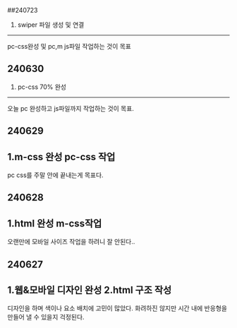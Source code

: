 ##240723
1. swiper 파일 생성 및 연결
----
pc-css완성 및 pc,m js파일 작업하는 것이 목표

## 240630
1. pc-css 70% 완성
----
오늘 pc 완성하고 js파일까지 작업하는 것이 목표.

## 240629
1.m-css 완성 pc-css 작업
------
pc css를 주말 안에 끝내는게 목표다.

## 240628
1.html 완성 m-css작업
-------
오랜만에 모바일 사이즈 작업을 하려니 잘 안된다..

## 240627
1.웹&모바일 디자인 완성
2.html 구조 작성
-------
디자인을 하며 색이나 요소 배치에 고민이 많았다. 화려하진 않지만 시간 내에 반응형을 만들어 낼 수 있을지 걱정된다.
